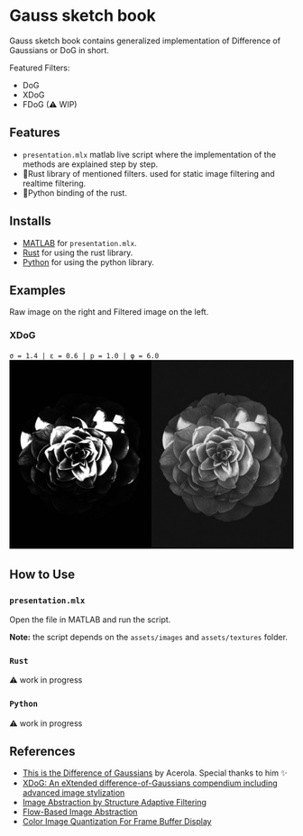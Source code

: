 # Gauss sketch book
Gauss sketch book contains generalized implementation of Difference of Gaussians or DoG in short.

Featured Filters:
- DoG
- XDoG
- FDoG (⚠ WIP)

## Features
- `presentation.mlx` matlab live script where the implementation of the methods are explained step by step.
- 🦀Rust library of mentioned filters. used for static image filtering and realtime filtering.
- 🐍Python binding of the rust.

## Installs
- [MATLAB](https://www.mathworks.com/products/matlab.html) for `presentation.mlx`.
- [Rust](https://www.rust-lang.org) for using the rust library.
- [Python](https://www.python.org) for using the python library.

## Examples
Raw image on the right and Filtered image on the left.
### XDoG
`σ = 1.4 | ε = 0.6 | p = 1.0 | φ = 6.0`
![gray_rose xdog](results/xdog/gray_rose.jpg "Gray Rose")

## How to Use
### `presentation.mlx`
Open the file in MATLAB and run the script.

**Note:** the script depends on the `assets/images` and `assets/textures` folder.

### `Rust`
⚠ work in progress

### `Python`
⚠ work in progress

## References
- [This is the Difference of Gaussians](https://www.youtube.com/watch?v=5EuYKEvugLU) by Acerola. Special thanks to him ✨
- [XDoG: An eXtended difference-of-Gaussians compendium including advanced image stylization](references/eXtended_difference_of_gaussians.pdf)
- [Image Abstraction by Structure Adaptive Filtering](references/image_abstraction_by_structure_adaptive_filtering.pdf)
- [Flow-Based Image Abstraction](references/flow_based_image_abstraction.pdf)
- [Color Image Quantization For Frame Buffer Display](references/color_quantization.pdf)